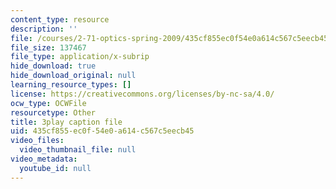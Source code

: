 ```yaml
---
content_type: resource
description: ''
file: /courses/2-71-optics-spring-2009/435cf855ec0f54e0a614c567c5eecb45_IYBYmOVmICg.vtt
file_size: 137467
file_type: application/x-subrip
hide_download: true
hide_download_original: null
learning_resource_types: []
license: https://creativecommons.org/licenses/by-nc-sa/4.0/
ocw_type: OCWFile
resourcetype: Other
title: 3play caption file
uid: 435cf855-ec0f-54e0-a614-c567c5eecb45
video_files:
  video_thumbnail_file: null
video_metadata:
  youtube_id: null
---
```

